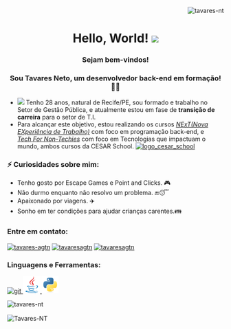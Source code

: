 <p align="right"> <img src="https://komarev.com/ghpvc/?username=tavares-nt&label=Profile%20views&color=316ab4&style=flat-square" alt="tavares-nt" /> </p>
<h1 align="center">Hello, World! <img src=https://github.com/TheDudeThatCode/TheDudeThatCode/blob/master/Assets/Earth.gif width="30"></h1>
<h3 align="center">Sejam bem-vindos!
<h3 align="center">Sou Tavares Neto, um desenvolvedor back-end em formação! 👨‍💻</h3>


- <img src="https://github.com/TheDudeThatCode/TheDudeThatCode/blob/master/Assets/Hi.gif" width="15px"> Tenho 28 anos, natural de Recife/PE, sou formado e trabalho no Setor de Gestão Pública, e atualmente estou em fase de **transição de carreira** para o setor de T.I.
- Para alcançar este objetivo, estou realizando os cursos [*NExT(Nova EXperiência de Trabalho)*](https://www.cesar.school/next-nova-experiencia-de-trabalho/) com foco em programação back-end, e<br />
[*Tech For Non-Techies*](https://www.cesar.school/curso-tech-for-non-techies/) com foco em Tecnologias que impactuam o mundo, ambos cursos da CESAR School.    </a> <a href="https://www.cesar.school/" target="_blank"> <img src="https://user-images.githubusercontent.com/89561527/131229480-fa123596-164f-4e44-9719-402910e9e16e.png" alt="logo_cesar_school" width="50" height="50"/> </a> </p>

  
  

<h3 align="left">⚡ Curiosidades sobre mim:</h3>

  - Tenho gosto por Escape Games e Point and Clicks. 🎮
  - Não durmo enquanto não resolvo um problema. 🔚😴
  - Apaixonado por viagens. ✈️
  - Sonho em ter condições para ajudar crianças carentes.👪

<h3 align="left">Entre em contato:</h3>
<p align="left">
<a href="https://linkedin.com/in/tavares-agtn" target="blank"><img align="center" src="https://raw.githubusercontent.com/rahuldkjain/github-profile-readme-generator/master/src/images/icons/Social/linked-in-alt.svg" alt="tavares-agtn" height="30" width="40" /></a>
<a href="https://instagram.com/tavaresagtn" target="blank"><img align="center" src="https://raw.githubusercontent.com/rahuldkjain/github-profile-readme-generator/master/src/images/icons/Social/instagram.svg" alt="tavaresagtn" height="30" width="40" /></a>
  <a href="mailto:tavares.agtn@gmail.com? Subject: Assunto da mensagem&body=Olá, Tavares! Vi seu perfil no Git Hub." target="blank"><img align="center" src="https://user-images.githubusercontent.com/5141132/50740364-7ea80880-1217-11e9-8faf-2348e31beedd.png" alt="tavaresagtn" height="30" width="40" /></a>
  
</p>

<h3 align="left">Linguagens e Ferramentas:</h3>
<p align="left"> <a href="https://git-scm.com/" target="_blank"> <img src="https://www.vectorlogo.zone/logos/git-scm/git-scm-icon.svg" alt="git" width="40" height="40"/> </a> <a href="https://www.java.com" target="_blank"> <img src="https://raw.githubusercontent.com/devicons/devicon/master/icons/java/java-original.svg" alt="java" width="40" height="40"/> </a> <a href="https://www.python.org" target="_blank"> <img src="https://raw.githubusercontent.com/devicons/devicon/master/icons/python/python-original.svg" alt="python" width="40" height="40"/> </a> </p>

<p>&nbsp;<img align="left" src="https://github-readme-stats.vercel.app/api?username=tavares-nt&show_icons=true&theme=github_dark&locale=en" alt="tavares-nt" /></p>
<p><img align="center" src="https://github-readme-stats.vercel.app/api/top-langs?username=Tavares-NT&show_icons=true&theme=github_dark&locale=en&layout=compact" alt="Tavares-NT" /></p>
